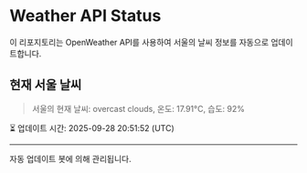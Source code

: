 
# Weather API Status

이 리포지토리는 OpenWeather API를 사용하여 서울의 날씨 정보를 자동으로 업데이트합니다.

## 현재 서울 날씨
> 서울의 현재 날씨: overcast clouds, 온도: 17.91°C, 습도: 92%

⏳ 업데이트 시간: 2025-09-28 20:51:52 (UTC)

---
자동 업데이트 봇에 의해 관리됩니다.
